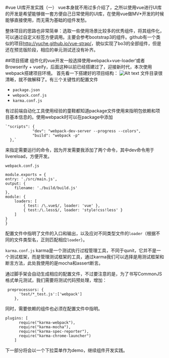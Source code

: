 #vue UI库开发实践（一）
vue本身就不用过多介绍了，之所以使用vue进行UI库的开发是希望能够做一套方便自己日常使用的UI库，在使用vue做MV*开发的时候能够直接使用，而无需为基础的组件发愁。

整体项目的思路也非常简单：选取一些使用场景比较多的优秀组件，将其组件化，可以通过自定义标签方便调用。主要会参考bootstrap3的组件。github有一个类似的项目<http://yuche.github.io/vue-strap/>，貌似实现了bo3的全部组件，但是还在预览版阶段，相应的单元测试还没有补齐。

##项目搭建
组件化的vue开发一般选择使用webpack+vue-loader‘或者Browserify + vueify，后面这种以前已经搭建过了，迎接新时代，本次使用webpack搭建项目环境。
首先看一下搭建好的项目结构： 
![Alt text](http://i11.tietuku.com/8bc38de9d908828a.png)
 文件目录很清晰，就不做解释了。有三个关键性的配置文件

*	`package.json`
*	`webpack.conf.js`
*	`karma.conf.js`

有过前端自动化工具使用经验的童鞋都知道package文件使用来指明包依赖和项目基本信息的。使用webpack时可以在package中添加

	`"scripts": {
			    "dev": "webpack-dev-server --progress --colors",
			    "build": "webpack -p"
	  },`
 来指定需要运行的命令，因为开发需要我添加了两个命令，其中dev命令用于livereload，方便开发。

`webpack.conf.js`

	module.exports = {
    entry: './src/main.js',
    output: {
        filename: './build/build.js'
    },
    module: {
        loaders: [
            { test: /\.vue$/, loader: 'vue' },
            { test:/\.less$/, loader: 'style!css!less' }
        ]
    }
	}
配置文件中指明了文件的入口和输出，以及应对不同类型文件的`loader`（根据不同的文件类型名，正则匹配相应`loader`）。

`karma.conf.js`
karma是一个测试执行过程管理工具，不同于qunit，它并不是一个测试框架，而是管理测试框架的工具，通过karma我们可以选择是用测试框架和断言方法，此处我使用的是mocha和assert断言。

通过脚手架会自动生成相应的配置文件，不过要注意的是，为了书写CommonJS格式单元测试，我们需要将测试代码预处理，增加：

	 preprocessors: {
	      'test/*_test.js':['webpack']
	    },

同时，需要依赖的组件也必须在配置文件中指明。 

	plugins: [
	      require("karma-webpack"),
	      require("karma-mocha"),
	      require("karma-spec-reporter"),
	      require("karma-chrome-launcher")
	    ]

下一部分将会以一个下拉菜单作为demo，继续组件开发实践。

